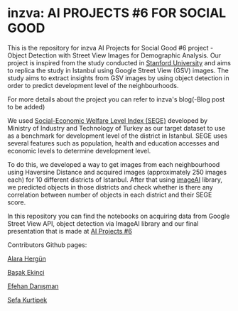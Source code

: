 # inzva: AI PROJECTS #6 FOR SOCIAL GOOD

This is the repository for inzva AI Projects for Social Good #6 project - Object Detection with Street View Images for Demographic Analysis. Our project is inspired from the study conducted in [Stanford University](https://news.stanford.edu/2017/11/28/neighborhoods-cars-indicate-political-leanings/) and aims to replica the study in Istanbul using Google Street View (GSV) images. The study aims to extract insights from GSV images by using object detection in order to predict development level of the neighbourhoods.

For more details about the project you can refer to inzva's blog(-Blog post to be added)

We used [Social-Economic Welfare Level Index (SEGE)](https://kisi.deu.edu.tr/yunusemre.ozer/lce_sege-2017.pdf) developed by Ministry of Industry and Technology of Turkey as our target dataset to use as a benchmark for development level of the district in Istanbul.  SEGE uses several features such as population, health and education accesses and economic levels to determine development level.

To do this, we developed a way to get images from each neighbourhood using Haversine Distance and acquired images (approximately 250 images each) for 10 different districts of Istanbul. After that using [imageAI](https://github.com/OlafenwaMoses/ImageAI/tree/master/imageai/Detection) library, we predicted objects in those districts and check whether is there any correlation between number of objects in each district and their SEGE score.

In this repository you can find the notebooks on acquiring data from Google Street View API, object detection via ImageAI library and our final presentation that is made at [AI Projects #6](https://inzva.com/2021/ai/projects/ai-project-group-6-social-good)

Contributors Github pages:

[Alara Hergün](https://github.com/alarahergun)

[Başak Ekinci](https://github.com/ekincibasak)

[Efehan Danışman](https://github.com/efehandanisman)

[Sefa Kurtipek](https://github.com/sefakurtipek)
